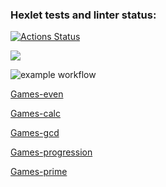 ### Hexlet tests and linter status:
[![Actions Status](https://github.com/Dmitry996/python-project-lvl1/workflows/hexlet-check/badge.svg)](https://github.com/Dmitry996/python-project-lvl1/actions)

<a href="https://codeclimate.com/github/Dmitry996/python-project-lvl1/test_coverage"><img src="https://api.codeclimate.com/v1/badges/466afc574db5adab01f8/test_coverage" /></a>

![example workflow](https://github.com/Dmitry996/python-project-lvl1/actions/workflows/main.yml/badge.svg)

[Games-even](https://asciinema.org/a/vKyhCrEU1qgTZNg8jehgrg9RT)

[Games-calc](https://asciinema.org/a/ZJmtUaqk2D0mFmpcr8Kc542VQ)

[Games-gcd](https://asciinema.org/a/qHDFsTnUc5NEBSf8TO6iT8I28)

[Games-progression](https://asciinema.org/a/3GyaapHMP3deBOl5TbKFOSDOb)

[Games-prime](https://asciinema.org/a/GfRq2OKKS5Kw9PFiNOWTF0eau)
